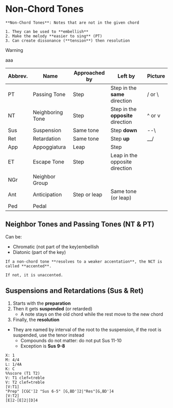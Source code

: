 # Non-Chord Tones
```ad-def
**Non-Chord Tones**: Notes that are not in the given chord

1. They can be used to **embellish**
2. Make the melody **easier to sing** (PT)
3. Can create dissonance (**tension**) then resolution
```

>[!WARNING]
> aaa

| Abbrev. | Name             | Approached by | Left by                            | Picture  |
| ------- | ---------------- | ------------- | ---------------------------------- | -------- |
| PT      | Passing Tone     | Step          | Step in the **same** direction     | / or  \\ |
| NT      | Neighboring Tone | Step          | Step in the **opposite** direction | ^ or v   |
| Sus     | Suspension       | Same tone     | Step **down**                      | --\\     |
| Ret     | Retardation      | Same tone     | Step **up**                        | \_\_/    |
| App     | Appoggiatura     | Leap          | Step                               |          |
| ET      | Escape Tone      | Step          | Leap in the opposite direction     |          |
| NGr     | Neighbor Group   |               |                                    |          |
| Ant     | Anticipation     | Step or leap  | Same tone (or leap)                |          |
| Ped     | Pedal            |               |                                    |          |

## Neighbor Tones and Passing Tones (NT & PT)
Can be:
- Chromatic (not part of the key)embellish
- Diatonic (part of the key)


```ad-important
If a non-chord tone **resolves to a weaker accentation**, the NCT is called **accented**.

If not, it is unaccented.
```

## Suspensions and Retardations (Sus & Ret)
1. Starts with the **preparation**
2. Then it gets **suspended** (or retarded)
	- A note stays on the old chord while the rest move to the new chord
3. Finally, the **resolution**

- They are named by interval of the root to the suspension, if the root is suspended, use the tenor instead
	- Compounds do not matter: do not put Sus 11-10
	- Exception is **Sus 9-8**
```music-abc
X: 1
M: 4/4
L: 1/4A
K: C
%%score (T1 T2)
V: T1 clef=treble
V: T2 clef=treble
[V:T1]
"Prep" [CGC']2 "Sus 6-5" [G,BD']2|"Res"[G,BD']4
[V:T2]
[E]2-[E]2|[D]4
```
